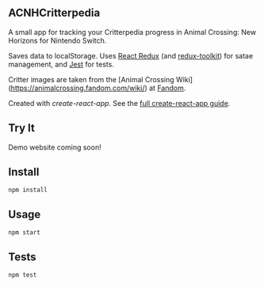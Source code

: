 ACNHCritterpedia
---
A small app for tracking your Critterpedia progress in Animal Crossing: New Horizons for Nintendo Switch.

Saves data to localStorage. Uses [React Redux](https://react-redux.js.org/) (and [redux-toolkit](https://redux-toolkit.js.org/)) for satae management, and [Jest](https://jestjs.io/) for tests.

Critter images are taken from the [Animal Crossing Wiki] (https://animalcrossing.fandom.com/wiki/) at [Fandom](https://www.fandom.com/).

Created with *create-react-app*. See the [full create-react-app guide](https://github.com/facebookincubator/create-react-app/blob/master/packages/react-scripts/template/README.md).


Try It
---
Demo website coming soon!


Install
---
`npm install`


Usage
---
`npm start`


Tests
---
`npm test`